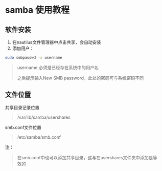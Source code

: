 # samba 使用教程

## 软件安装

1. 在nautilus文件管理器中点击共享，会自动安装
2. 添加用户：

```bash
sudo smbpasswd -a username
```

> username 必须是已经存在系统中的用户名
>
> 之后提示输入New SMB password，此处的密码可与系统密码不同

## 文件位置

共享目录记录位置

> /var/lib/samba/usershares

smb.conf文件位置

> /etc/samba/smb.conf

注：

> 在smb.conf中也可以添加共享目录，这与在usershares文件夹中添加是等效的
